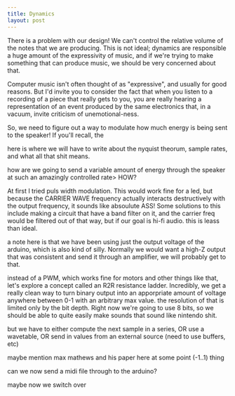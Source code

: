 ```yaml
---
title: Dynamics
layout: post
---
```


There is a problem with our design! We can't control the relative volume of the
notes that we are producing. This is not ideal; dynamics are responsible a huge
amount of the expressivity of music, and if we're trying to make something that
can produce music, we should be very concerned about that.

Computer music isn't often thought of as "expressive", and usually for good
reasons. But I'd invite you to consider the fact that when you listen to a
recording of a piece that really gets to you, you are really hearing a
representation of an event produced by the same electronics that, in a vacuum,
invite criticism of unemotional-ness.

So, we need to figure out a way to modulate how much energy is being sent to
the speaker! If you'll recall, the 

here is where we will have to write about the nyquist theorum, sample rates,
and what all that shit means.

how are we going to send a variable amount of energy through the speaker at
such an amazingly controlled rate> HOW?

At first I tried puls width modulation. This would work fine for a led, but
because the CARRIER WAVE frequency actually interacts destructively with the
output frequency, it sounds like absoulute ASS! Some solutions to this include
making a circuit that have a band filter on it, and the carrier freq would be
filtered out of that way, but if our goal is hi-fi audio. this is leass than
ideal.

a note here is that we have been using just the output voltage of the arduino,
which is also kind of silly. Normally we would want a high-Z output that was
consistent and send it through an amplifier, we will probably get to that.

instead of a PWM, which works fine for motors and other things like that, let's
explore a concept called an R2R resistance ladder. Incredibly, we get a really
clean way to turn binary output into an apporpriate amount of voltage anywhere
between 0-1 with an arbitrary max value. the resolution of that is limited only
by the bit depth. Right now we're going to use 8 bits, so we should be able to
quite easily make sounds that sound like nintendo shit.

but we have to either compute the next sample in a series, OR use a wavetable,
OR send in values from an external source (need to use buffers, etc)

maybe mention max mathews and his paper here at some point (-1..1) thing

can we now send a midi file through to the arduino?

maybe now we switch over
